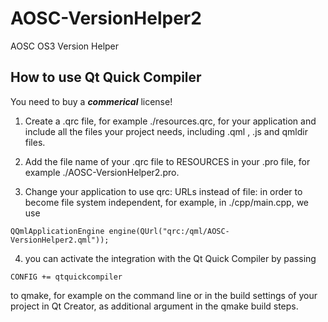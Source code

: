 AOSC-VersionHelper2
===================

AOSC OS3 Version Helper


## How to use Qt Quick Compiler

You need to buy a ***commerical*** license!

1. Create a .qrc file, for example ./resources.qrc, for your application and 
include all the files your project needs, including .qml , .js and qmldir files.

2. Add the file name of your .qrc file to RESOURCES in your .pro file, 
for example ./AOSC-VersionHelper2.pro.

3. Change your application to use qrc: URLs instead of file: in order to become 
file system independent, for example, in ./cpp/main.cpp, we use

```
QQmlApplicationEngine engine(QUrl("qrc:/qml/AOSC-VersionHelper2.qml"));
```

4. you can activate the integration with the Qt Quick Compiler by passing 
```
CONFIG += qtquickcompiler
``` 
to qmake, for example on the command line or in the build settings of your 
project in Qt Creator, as additional argument in the qmake build steps.

